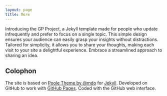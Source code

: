 ```yaml
---
layout: page
title: More
---
```


Introducing the GP Project, a Jekyll template made for people who update infrequently and prefer to focus on a single topic. This simple design ensures your audience can easily grasp your insights without distractions. Tailored for simplicity, it allows you to share your thoughts, making each visit to your site a delightful experience. Embrace a streamlined approach to sharing an idea.

## Colophon
The site is based on [Poole Theme by @mdo](https://github.com/poole) for [Jekyll](https://jekyllrb.com). Developed on GitHub to work with [GitHub Pages](https://pages.github.com). Coded with the GitHub web interface.
